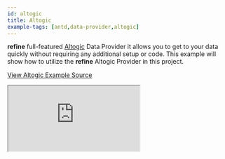 ```yaml
---
id: altogic
title: Altogic
example-tags: [antd,data-provider,altogic]
---
```


**refine** full-featured [Altogic](https://altogic.com/) Data Provider it allows you to get to your data quickly without requiring any additional setup or code. This example will show how to utilize the **refine** Altogic Provider in this project.

[View Altogic Example Source](https://github.com/refinedev/refine/tree/master/examples/dataProvider/altogic)

<iframe loading="lazy" src="https://stackblitz.com//github/pankod/refine/tree/master/examples/dataProvider/altogic?embed=1&view=preview&theme=dark&preset=node&ctl=1"
    style={{width: "100%", height:"80vh", border: "0px", borderRadius: "8px", overflow:"hidden"}}
    title="refine-strapi-example"
></iframe>

